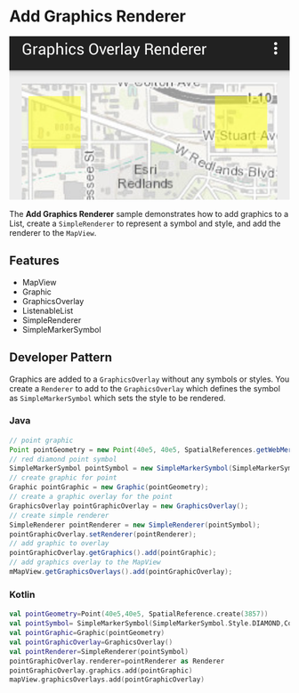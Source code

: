 # Add Graphics Renderer

![Graphics Overlay Renderer App](add-graphic-overlay-renderer.png)

The **Add Graphics Renderer** sample demonstrates how to add graphics to a List, create a `SimpleRenderer` to represent a symbol and style, and add the renderer to the `MapView`.

## Features
* MapView
* Graphic
* GraphicsOverlay
* ListenableList
* SimpleRenderer
* SimpleMarkerSymbol

## Developer Pattern
Graphics are added to a `GraphicsOverlay` without any symbols or styles. You create a `Renderer` to add to the `GraphicsOverlay` which defines the symbol as `SimpleMarkerSymbol` which sets the style to be rendered.

### Java
```java
// point graphic
Point pointGeometry = new Point(40e5, 40e5, SpatialReferences.getWebMercator());
// red diamond point symbol
SimpleMarkerSymbol pointSymbol = new SimpleMarkerSymbol(SimpleMarkerSymbol.Style.DIAMOND, Color.RED, 10);
// create graphic for point
Graphic pointGraphic = new Graphic(pointGeometry);
// create a graphic overlay for the point
GraphicsOverlay pointGraphicOverlay = new GraphicsOverlay();
// create simple renderer
SimpleRenderer pointRenderer = new SimpleRenderer(pointSymbol);
pointGraphicOverlay.setRenderer(pointRenderer);
// add graphic to overlay
pointGraphicOverlay.getGraphics().add(pointGraphic);
// add graphics overlay to the MapView
mMapView.getGraphicsOverlays().add(pointGraphicOverlay);
```

### Kotlin
```kotlin
val pointGeometry=Point(40e5,40e5, SpatialReference.create(3857))
val pointSymbol= SimpleMarkerSymbol(SimpleMarkerSymbol.Style.DIAMOND,Color.RED,10f)
val pointGraphic=Graphic(pointGeometry)
val pointGraphicOverlay=GraphicsOverlay()
val pointRenderer=SimpleRenderer(pointSymbol)
pointGraphicOverlay.renderer=pointRenderer as Renderer
pointGraphicOverlay.graphics.add(pointGraphic)
mapView.graphicsOverlays.add(pointGraphicOverlay)
```

